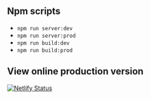 ## Npm scripts

- `npm run server:dev`
- `npm run server:prod`
- `npm run build:dev`
- `npm run build:prod`

## View online production version

[![Netlify Status](https://api.netlify.com/api/v1/badges/b7630101-5be3-4c78-be70-6374a2ae8eb7/deploy-status)](https://app.netlify.com/sites/hungry-bhabha-82c2e2/deploys)
